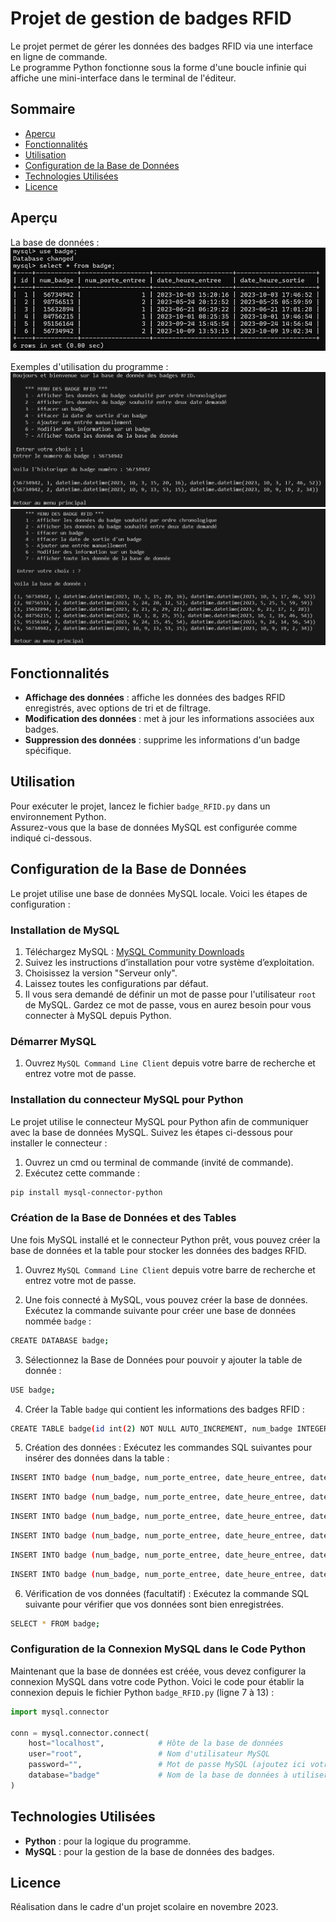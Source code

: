 # Projet de gestion de badges RFID

Le projet permet de gérer les données des badges RFID via une interface en ligne de commande. \
Le programme Python fonctionne sous la forme d'une boucle infinie qui affiche une mini-interface dans le terminal de l'éditeur.

## Sommaire
- [Aperçu](#aperçu)
- [Fonctionnalités](#fonctionnalités)
- [Utilisation](#utilisation)
- [Configuration de la Base de Données](#configuration-de-la-base-de-données)
- [Technologies Utilisées](#technologies-utilisées)
- [Licence](#licence)

## Aperçu
La base de données :
\
![Exemple de la BDD](BDD.png)

Exemples d'utilisation du programme :
\
![Exemple de la BDD](img_1.png)
![Exemple de la BDD](img_2.png)

## Fonctionnalités

- **Affichage des données** : affiche les données des badges RFID enregistrés, avec options de tri et de filtrage.
- **Modification des données** : met à jour les informations associées aux badges.
- **Suppression des données** : supprime les informations d'un badge spécifique.

## Utilisation

Pour exécuter le projet, lancez le fichier `badge_RFID.py` dans un environnement Python.\
Assurez-vous que la base de données MySQL est configurée comme indiqué ci-dessous.

## Configuration de la Base de Données

Le projet utilise une base de données MySQL locale. Voici les étapes de configuration :

### Installation de MySQL

1. Téléchargez MySQL : [MySQL Community Downloads](https://dev.mysql.com/downloads/installer/)
2. Suivez les instructions d’installation pour votre système d’exploitation.
3. Choisissez la version "Serveur only".
4. Laissez toutes les configurations par défaut.
5. Il vous sera demandé de définir un mot de passe pour l'utilisateur `root` de MySQL. Gardez ce mot de passe, vous en aurez besoin pour vous connecter à MySQL depuis Python.

### Démarrer MySQL

1. Ouvrez `MySQL Command Line Client` depuis votre barre de recherche et entrez votre mot de passe. 

### Installation du connecteur MySQL pour Python

Le projet utilise le connecteur MySQL pour Python afin de communiquer avec la base de données MySQL. Suivez les étapes ci-dessous pour installer le connecteur :

1. Ouvrez un cmd ou terminal de commande (invité de commande).
2. Exécutez cette commande : 
```bash 
pip install mysql-connector-python
```

### Création de la Base de Données et des Tables

Une fois MySQL installé et le connecteur Python prêt, vous pouvez créer la base de données et la table pour stocker les données des badges RFID.

1. Ouvrez `MySQL Command Line Client` depuis votre barre de recherche et entrez votre mot de passe. 

2. Une fois connecté à MySQL, vous pouvez créer la base de données. Exécutez la commande suivante pour créer une base de données nommée `badge` :
```bash
CREATE DATABASE badge;
```

3. Sélectionnez la Base de Données pour pouvoir y ajouter la table de donnée :
```bash
USE badge;
```

4. Créer la Table `badge` qui contient les informations des badges RFID :
```bash
CREATE TABLE badge(id int(2) NOT NULL AUTO_INCREMENT, num_badge INTEGER ,num_porte_entree INTEGER, date_heure_entree datetime, date_heure_sortie datetime, PRIMARY KEY(id) );
```

5. Création des données : Exécutez les commandes SQL suivantes pour insérer des données dans la table :
```bash
INSERT INTO badge (num_badge, num_porte_entree, date_heure_entree, date_heure_sortie) VALUES("56734942",1,"2023-10-03 15:20:16","2023-10-03 17:46:52");
```
```bash
INSERT INTO badge (num_badge, num_porte_entree, date_heure_entree, date_heure_sortie) VALUES("98756513",2,"2023-05-24 20:12:52","2023-05-25 05:59:59");
```
```bash
INSERT INTO badge (num_badge, num_porte_entree, date_heure_entree, date_heure_sortie) VALUES("15632894",1,"2023-06-21 06:29:22","2023-06-21 17:01:28");
```
```bash
INSERT INTO badge (num_badge, num_porte_entree, date_heure_entree, date_heure_sortie) VALUES("84756215",1,"2023-10-01 08:25:35","2023-10-01 19:46:54");
```
```bash
INSERT INTO badge (num_badge, num_porte_entree, date_heure_entree, date_heure_sortie) VALUES("95156164",3,"2023-09-24 15:45:54","2023-09-24 14:56:54");
```
```bash
INSERT INTO badge (num_badge, num_porte_entree, date_heure_entree, date_heure_sortie) VALUES("56734942",2,"2023-10-09 13:53:15","2023-10-09 19:02:34");
```

6. Vérification de vos données (facultatif) : Exécutez la commande SQL suivante pour vérifier que vos données sont bien enregistrées.
```bash
SELECT * FROM badge;
```

### Configuration de la Connexion MySQL dans le Code Python

Maintenant que la base de données est créée, vous devez configurer la connexion MySQL dans votre code Python. Voici le code pour établir la connexion depuis le fichier Python `badge_RFID.py` (ligne 7 à 13) :
```python
import mysql.connector

conn = mysql.connector.connect(
    host="localhost",            # Hôte de la base de données 
    user="root",                 # Nom d'utilisateur MySQL
    password="",                 # Mot de passe MySQL (ajoutez ici votre mot de passe défini)
    database="badge"             # Nom de la base de données à utiliser
)
```

## Technologies Utilisées

- **Python** : pour la logique du programme.
- **MySQL** : pour la gestion de la base de données des badges.

## Licence

Réalisation dans le cadre d'un projet scolaire en novembre 2023.
